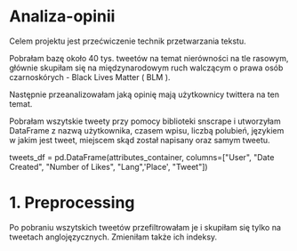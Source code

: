 # Analiza-opinii
Celem projektu jest przećwiczenie technik przetwarzania tekstu.

Pobrałam bazę około 40 tys. tweetów na temat nierówności na tle rasowym, głównie skupiłam się na międzynarodowym ruch walczącym o prawa osób czarnoskórych - Black Lives Matter ( BLM ).

Następnie przeanalizowałam jaką opinię mają użytkownicy twittera na ten temat.

Pobrałam wszytskie tweety przy pomocy biblioteki snscrape i utworzyłam DataFrame z nazwą użytkownika, czasem wpisu, liczbą polubień, językiem w jakim jest tweet, miejscem skąd został napisany oraz samym tweetu.

tweets_df = pd.DataFrame(attributes_container, columns=["User", "Date Created", "Number of Likes", "Lang",'Place', "Tweet"])

# 1. Preprocessing
Po pobraniu wszytskich tweetów przefiltrowałam je i skupiłam się tylko na tweetach anglojęzycznych. Zmieniłam także ich indeksy.

